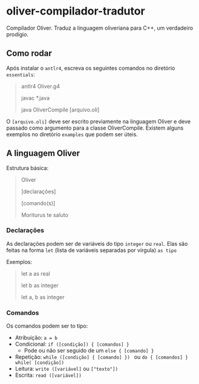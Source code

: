 # oliver-compilador-tradutor

Compilador Oliver. Traduz a linguagem oliveriana para C++, um verdadeiro prodígio.

## Como rodar

Após instalar o `antlr4`, escreva os seguintes comandos no diretório `essentials`:

> antlr4 Oliver.g4
> 
> javac *.java
> 
> java OliverCompile \[arquivo.oli\]

O `[arquivo.oli]` deve ser escrito previamente na linguagem Oliver e deve passado como argumento para a classe OliverCompile. Existem alguns exemplos no diretório `examples` que podem ser úteis.

## A linguagem Oliver

Estrutura básica:

> Oliver 
> 
> \[declarações\]
> 
> \[comando(s)\]
> 
> Moriturus te saluto
> 

### Declarações

As declarações podem ser de variáveis do tipo `integer` ou `real`. Elas são feitas na forma `let` (lista de variáveis separadas por virgula) `as tipo` 

Exemplos:

> let a as real
> 
> let b as integer
> 
> let a, b as integer

### Comandos

Os comandos podem ser to tipo:

- Atribuição: `a = b`
- Condicional: `if ([condição]) { [comandos] }`
    - Pode ou não ser seguido de um `else { [comando] }`
- Repetição: `while ([condição] { [comando] }) ` ou `do { [comandos] } while( [condição])`
- Leitura: `write ([variável]` ou `["texto"])`
- Escrita: `read ([variável])` 